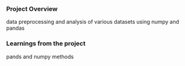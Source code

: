 ### Project Overview

 data preprocessing and analysis of various datasets using numpy and pandas


### Learnings from the project

 pands and numpy methods


